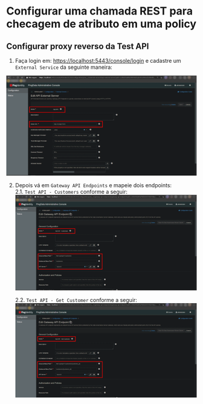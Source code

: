 # Configurar uma chamada REST para checagem de atributo em uma policy

## Configurar proxy reverso da Test API

1. Faça login em: [https://localhost:5443/console/login](https://localhost:5443/console/) e cadastre um `External Service` da seguinte maneira:

![Configurar External Server](/img/external-server-config.webp)

2. Depois vá em `Gateway API Endpoints` e mapeie dois endpoints:    
    2.1. `Test API - Customers` conforme a seguir:
    ![Configurar External Server](/img/gateway-api-endpoint-1.webp)

    2.2. `Test API - Get Customer` conforme a seguir:
    ![Configurar External Server](/img/gateway-api-endpoint-2.webp)